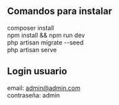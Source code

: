 
## Comandos para instalar
composer install </br>
npm install && npm run dev  </br>
php artisan migrate --seed  </br>
php artisan serve  </br>

## Login usuario

email: admin@admin.com  </br>
contraseña: admin  </br>
